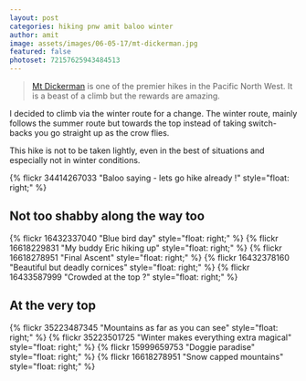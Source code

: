 ```yaml
---
layout: post
categories: hiking pnw amit baloo winter
author: amit
image: assets/images/06-05-17/mt-dickerman.jpg
featured: false
photoset: 72157625943484513
---
```


>[Mt Dickerman](https://www.wta.org/go-hiking/hikes/mount-dickerman) is one of the premier hikes in the Pacific North West. It is a beast of a climb but the rewards are amazing. 

I decided to climb via the winter route for a change. The winter route, mainly follows the summer route but towards the top instead of taking switch-backs you go straight up as the crow flies.

This hike is not to be taken lightly, even in the best of situations and especially not in winter conditions.

{% flickr 34414267033 "Baloo saying - lets go hike already !" style="float: right;" %}


## Not too shabby along the way too
{% flickr 16432337040 "Blue bird day" style="float: right;" %}
{% flickr 16618229831 "My buddy Eric hiking up" style="float: right;" %}
{% flickr 16618278951 "Final Ascent" style="float: right;" %}
{% flickr 16432378160 "Beautiful but deadly cornices" style="float: right;" %}
{% flickr 16433587999 "Crowded at the top ?" style="float: right;" %}

## At the very top
{% flickr 35223487345 "Mountains as far as you can see" style="float: right;" %}
{% flickr 35223501725 "Winter makes everything extra magical" style="float: right;" %}
{% flickr 15999659753 "Doggie paradise" style="float: right;" %}
{% flickr 16618278951 "Snow capped mountains" style="float: right;" %}